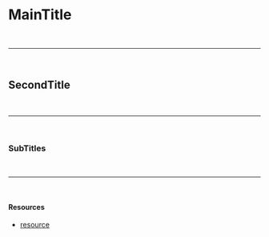 # MainTitle

<br/>
<hr />
<br/>

## SecondTitle

<br/>
<hr />
<br/>

### SubTitles

<br/>
<hr />
<br/>

#### Resources

- [resource](resourceLink)
